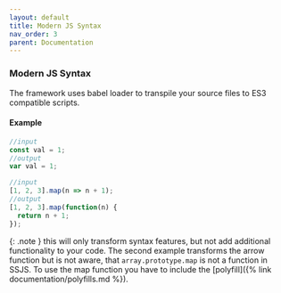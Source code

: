 ```yaml
---
layout: default
title: Modern JS Syntax
nav_order: 3
parent: Documentation
---
```


### Modern JS Syntax
The framework uses babel loader to transpile your source files to ES3 compatible scripts. 

#### Example
```js
//input
const val = 1;
//output
var val = 1;

//input
[1, 2, 3].map(n => n + 1);
//output
[1, 2, 3].map(function(n) {
  return n + 1;
});
```

{: .note }
this will only transform syntax features, but not add additional functionality to your code. The second example transforms the arrow function but is not aware, that `array.prototype.map` is not a function in SSJS. To use the map function you have to include the [polyfill]({% link documentation/polyfills.md %}).